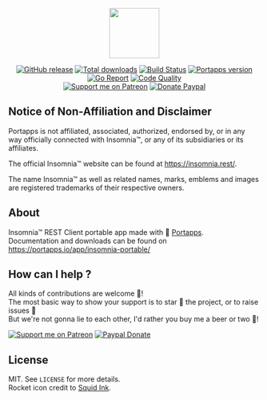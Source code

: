 <p align="center"><a href="https://portapps.io/app/insomnia-portable/" target="_blank"><img width="100" src="https://github.com/portapps/insomnia-portable/blob/master/res/papp.png"></a></p>

<p align="center">
  <a href="https://portapps.io/app/insomnia-portable/#download"><img src="https://img.shields.io/github/release/portapps/insomnia-portable.svg?style=flat-square" alt="GitHub release"></a>
  <a href="https://portapps.io/app/insomnia-portable/#download"><img src="https://img.shields.io/github/downloads/portapps/insomnia-portable/total.svg?style=flat-square" alt="Total downloads"></a>
  <a href="https://travis-ci.com/portapps/insomnia-portable"><img src="https://img.shields.io/travis/com/portapps/insomnia-portable/master.svg?style=flat-square" alt="Build Status"></a>
  <a href="https://github.com/portapps/portapps"><img src="https://img.shields.io/badge/portapps-1.24.1-479fdb.svg?style=flat-square" alt="Portapps version"></a>
  <a href="https://goreportcard.com/report/github.com/portapps/insomnia-portable"><img src="https://goreportcard.com/badge/github.com/portapps/insomnia-portable?style=flat-square" alt="Go Report"></a>
  <a href="https://www.codacy.com/app/portapps/insomnia-portable"><img src="https://img.shields.io/codacy/grade/22152d66651b42269c62215c2d402986.svg?style=flat-square" alt="Code Quality"></a>
  <br /><a href="https://www.patreon.com/crazymax"><img src="https://img.shields.io/badge/donate-patreon-fb664e.svg?style=flat-square" alt="Support me on Patreon"></a>
  <a href="https://www.paypal.com/cgi-bin/webscr?cmd=_s-xclick&hosted_button_id=WQD7AQGPDEPSG"><img src="https://img.shields.io/badge/donate-paypal-7057ff.svg?style=flat-square" alt="Donate Paypal"></a>
</p>

## Notice of Non-Affiliation and Disclaimer

Portapps is not affiliated, associated, authorized, endorsed by, or in any way officially connected with Insomnia™, or any of its subsidiaries or its affiliates.

The official Insomnia™ website can be found at https://insomnia.rest/.

The name Insomnia™ as well as related names, marks, emblems and images are registered trademarks of their respective owners.

## About

Insomnia™ REST Client portable app made with 🚀 [Portapps](https://portapps.io).<br />
Documentation and downloads can be found on https://portapps.io/app/insomnia-portable/

## How can I help ?

All kinds of contributions are welcome :raised_hands:!<br />
The most basic way to show your support is to star :star2: the project, or to raise issues :speech_balloon:<br />
But we're not gonna lie to each other, I'd rather you buy me a beer or two :beers:!

[![Support me on Patreon](https://portapps.io/img/patreon.png)](https://www.patreon.com/crazymax) 
[![Paypal Donate](https://portapps.io/img/paypal-donate.png)](https://www.paypal.com/cgi-bin/webscr?cmd=_s-xclick&hosted_button_id=WQD7AQGPDEPSG)

## License

MIT. See `LICENSE` for more details.<br />
Rocket icon credit to [Squid Ink](http://thesquid.ink).
